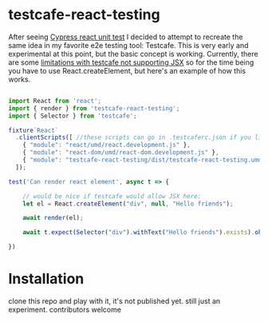 # testcafe-react-testing

After seeing [Cypress react unit test](https://github.com/bahmutov/cypress-react-unit-test) I decided to attempt to recreate the same 
idea in my favorite e2e testing tool: Testcafe.  This is very early and experimental at this point, but the basic concept is working.
Currently, there are some [limitations with testcafe not supporting JSX](https://github.com/DevExpress/testcafe/issues/4817) so for the time
being you have to use React.createElement, but here's an example of how this works.

```js

import React from 'react';
import { render } from 'testcafe-react-testing';
import { Selector } from 'testcafe';

fixture`React`
  .clientScripts([ //these scripts can go in .testcaferc.json if you like
    { "module": "react/umd/react.development.js" },
    { "module": "react-dom/umd/react-dom.development.js" },
    { "module": "testcafe-react-testing/dist/testcafe-react-testing.umd.min.js" },
  ]);

test('Can render react element', async t => {

    // would be nice if testcafe would allow JSX here:
    let el = React.createElement("div", null, "Hello friends");

    await render(el);

    await t.expect(Selector("div").withText("Hello friends").exists).ok();

})

```

# Installation

clone this repo and play with it, it's not published yet.  still just an experiment.  contributors welcome
